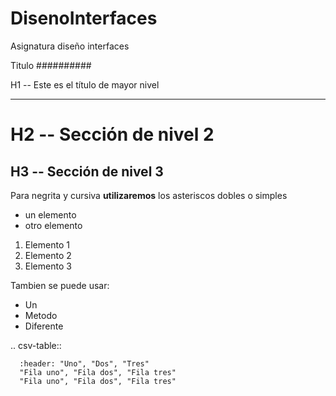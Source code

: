 # DisenoInterfaces
Asignatura diseño interfaces


Titulo
##########

H1 -- Este es el título de mayor nivel
**************************************

H2 -- Sección de nivel 2
=========================

H3 -- Sección de nivel 3
------------------------

Para negrita y cursiva **utilizaremos** los asteriscos dobles o simples

* un elemento
* otro elemento

1. Elemento 1
2. Elemento 2
3. Elemento 3

Tambien se puede usar:
- Un
- Metodo
- Diferente


.. csv-table:: 

      :header: "Uno", "Dos", "Tres"  
      "Fila uno", "Fila dos", "Fila tres"  
      "Fila uno", "Fila dos", "Fila tres"
